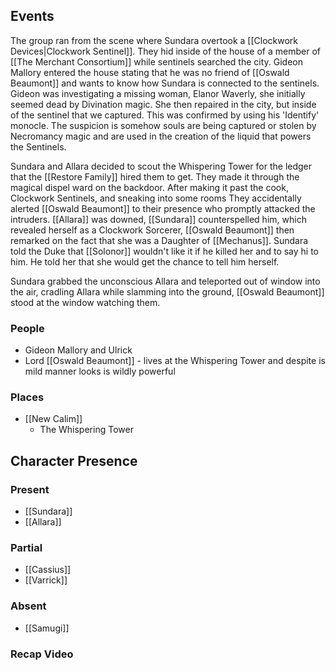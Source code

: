 ## Events
The group ran from the scene where Sundara overtook a [[Clockwork Devices|Clockwork Sentinel]]. They hid inside of the house of a member of [[The Merchant Consortium]] while sentinels searched the city. Gideon Mallory entered the house stating that he was no friend of [[Oswald Beaumont]] and wants to know how Sundara is connected to the sentinels. Gideon was investigating a missing woman, Elanor Waverly, she initially seemed dead by Divination magic. She then repaired in the city, but inside of the sentinel that we captured. This was confirmed by using his 'Identify' monocle. The suspicion is somehow souls are being captured or stolen by Necromancy magic and are used in the creation of the liquid that powers the Sentinels. 

Sundara and Allara decided to scout the Whispering Tower for the ledger that the [[Restore Family]] hired them to get. They made it through the magical dispel ward on the backdoor. After making it past the cook, Clockwork Sentinels, and sneaking into some rooms They accidentally alerted [[Oswald Beaumont]] to their presence who promptly attacked the intruders. [[Allara]] was downed, [[Sundara]] counterspelled him, which revealed herself as a Clockwork Sorcerer, [[Oswald Beaumont]] then remarked on the fact that she was a Daughter of [[Mechanus]]. Sundara told the Duke that [[Solonor]] wouldn't like it if he killed her and to say hi to him. He told her that she would get the chance to tell him herself.

Sundara grabbed the unconscious Allara and teleported out of window into the air, cradling Allara while slamming into the ground, [[Oswald Beaumont]] stood at the window watching them.

### People
- Gideon Mallory and Ulrick 
- Lord [[Oswald Beaumont]] - lives at the Whispering Tower and despite is mild manner looks is wildly powerful

### Places 
- [[New Calim]] 
	- The Whispering Tower

## Character Presence 
### Present
- [[Sundara]] 
- [[Allara]] 
### Partial 
- [[Cassius]]
- [[Varrick]] 
### Absent
- [[Samugi]]

### Recap Video
 